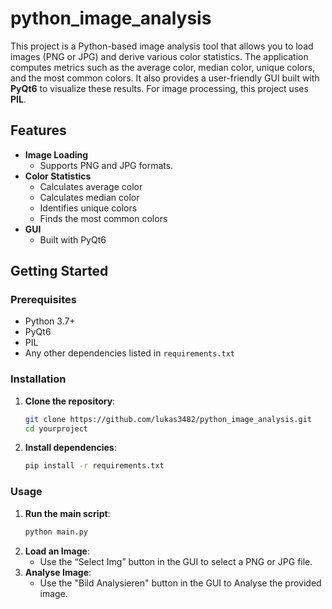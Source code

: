# python_image_analysis


This project is a Python-based image analysis tool that allows you to load images (PNG or JPG) and derive various color statistics. The application computes metrics such as the average color, median color, unique colors, and the most common colors. It also provides a user-friendly GUI built with **PyQt6** to visualize these results. For image processing, this project uses **PIL**.

## Features

- **Image Loading**  
  - Supports PNG and JPG formats.
- **Color Statistics**  
  - Calculates average color  
  - Calculates median color  
  - Identifies unique colors  
  - Finds the most common colors
- **GUI**  
  - Built with PyQt6

## Getting Started

### Prerequisites

- Python 3.7+  
- PyQt6
- PIL
- Any other dependencies listed in `requirements.txt`

### Installation

1. **Clone the repository**:
    ```bash
    git clone https://github.com/lukas3482/python_image_analysis.git
    cd yourproject
    ```
2. **Install dependencies**:
    ```bash
    pip install -r requirements.txt
    ```

### Usage

1. **Run the main script**:
    ```bash
    python main.py
    ```
2. **Load an Image**:  
   - Use the “Select Img” button in the GUI to select a PNG or JPG file.  
3. **Analyse Image**:  
   - Use the "Bild Analysieren" button in the GUI to Analyse the provided image.  
